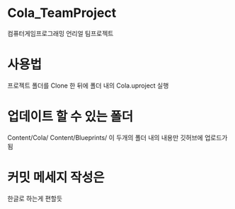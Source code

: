 # Cola_TeamProject
컴퓨터게임프로그래밍 언리얼 팀프로젝트

# 사용법
프로젝트 폴더를 Clone 한 뒤에 폴더 내의 Cola.uproject 실행

# 업데이트 할 수 있는 폴더
Content/Cola/
Content/Blueprints/
이 두개의 폴더 내의 내용만 깃허브에 업로드가 됨

# 커밋 메세지 작성은
한글로 하는게 편할듯
